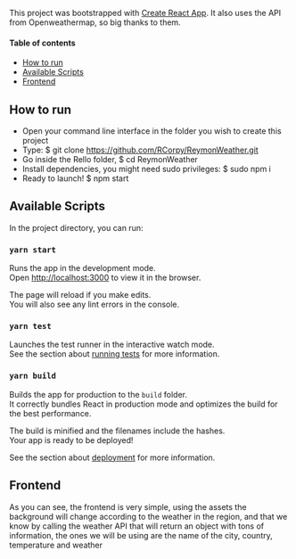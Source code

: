 This project was bootstrapped with [Create React App](https://github.com/facebook/create-react-app). It also uses the API from Openweathermap, so big thanks to them.

#### Table of contents

- [How to run](#How-to-run-)
- [Available Scripts](#Available-Scripts-)
- [Frontend](#Frontend-)

## How to run

- Open your command line interface in the folder you wish to create this project
- Type: $ git clone https://github.com/RCorpy/ReymonWeather.git
- Go inside the Rello folder, $ cd ReymonWeather
- Install dependencies, you might need sudo privileges: $ sudo npm i
- Ready to launch! $ npm start

## Available Scripts

In the project directory, you can run:

### `yarn start`

Runs the app in the development mode.<br />
Open [http://localhost:3000](http://localhost:3000) to view it in the browser.

The page will reload if you make edits.<br />
You will also see any lint errors in the console.

### `yarn test`

Launches the test runner in the interactive watch mode.<br />
See the section about [running tests](https://facebook.github.io/create-react-app/docs/running-tests) for more information.

### `yarn build`

Builds the app for production to the `build` folder.<br />
It correctly bundles React in production mode and optimizes the build for the best performance.

The build is minified and the filenames include the hashes.<br />
Your app is ready to be deployed!

See the section about [deployment](https://facebook.github.io/create-react-app/docs/deployment) for more information.

## Frontend

As you can see, the frontend is very simple, using the assets the background will change according to the weather in the region, and that we know by calling the weather API that will return an object with tons of information, the ones we will be using are the name of the city, country, temperature and weather